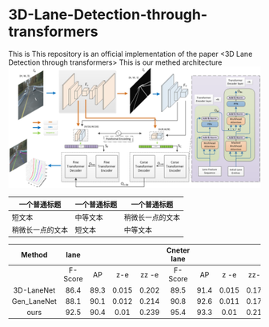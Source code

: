 # 3D-Lane-Detection-through-transformers
This is This repository is an official implementation of the paper &lt;3D Lane Detection through transformers>
This is our methed architecture
![ous model](https://github.com/LiShengG/3D-Lane-Detection-through-transformers/blob/main/model.png)

| 一个普通标题 | 一个普通标题 | 一个普通标题 |
| ------ | ------ | ------ |
| 短文本 | 中等文本 | 稍微长一点的文本 |
| 稍微长一点的文本 | 短文本 | 中等文本 |

| Method      | lane    |      |       |       |  Cneter lane |      |       |       |
|:-----------:|:-------:|:----:|:-----:|:-----:|:------------:|:----:|:-----:|:-----:|
|             | F-Score | AP   | z-e   | zz -e | F-Score      | AP   | z -e  | zz-e  |
| 3D-LaneNet  | 86.4    | 89.3 | 0.015 | 0.202 | 89.5         | 91.4 | 0.015 | 0.179 |
| Gen_LaneNet | 88.1    | 90.1 | 0.012 | 0.214 | 90.8         | 92.6 | 0.011 | 0.176 |
| ours        | 92.5    | 90.4 | 0.01  | 0.239 | 95.4         | 93.3 | 0.01  | 0.219 |

